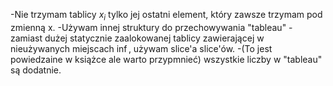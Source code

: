 -Nie trzymam tablicy $x_i$ tylko jej ostatni element, który zawsze trzymam pod zmienną x.
-Używam innej struktury do przechowywania "tableau" - zamiast dużej statycznie zaalokowanej tablicy zawierającej w nieużywanych miejscach $\inf$, używam slice'a slice'ów.
-(To jest powiedzaine w książce ale warto przypmnieć) wszystkie liczby w "tableau" są dodatnie.